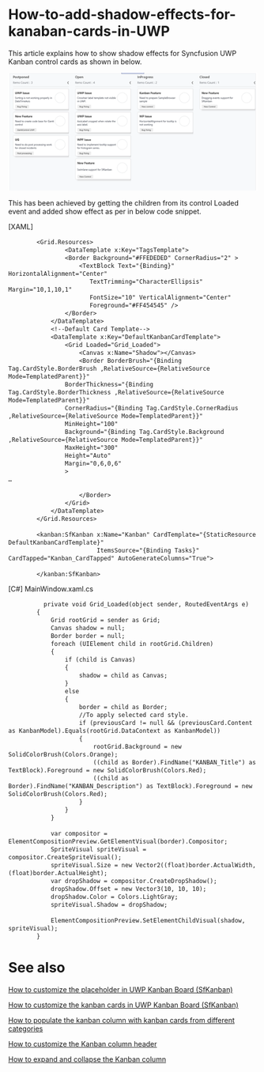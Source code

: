 # How-to-add-shadow-effects-for-kanaban-cards-in-UWP
This article explains how to show shadow effects for Syncfusion UWP Kanban control cards as shown in below.

![](output.png)
 
This has been achieved by getting the children from its control Loaded event and added show effect as per in below code snippet.

[XAML]

```
        <Grid.Resources>
                <DataTemplate x:Key="TagsTemplate">
                <Border Background="#FFEDEDED" CornerRadius="2" >
                    <TextBlock Text="{Binding}" HorizontalAlignment="Center"
                       TextTrimming="CharacterEllipsis" Margin="10,1,10,1"
                       FontSize="10" VerticalAlignment="Center"
                       Foreground="#FF454545" />
                </Border>
            </DataTemplate>
            <!--Default Card Template-->
            <DataTemplate x:Key="DefaultKanbanCardTemplate">
                <Grid Loaded="Grid_Loaded">
                    <Canvas x:Name="Shadow"></Canvas>
                    <Border BorderBrush="{Binding Tag.CardStyle.BorderBrush ,RelativeSource={RelativeSource Mode=TemplatedParent}}"
                BorderThickness="{Binding Tag.CardStyle.BorderThickness ,RelativeSource={RelativeSource Mode=TemplatedParent}}"
                CornerRadius="{Binding Tag.CardStyle.CornerRadius ,RelativeSource={RelativeSource Mode=TemplatedParent}}"
                MinHeight="100"
                Background="{Binding Tag.CardStyle.Background ,RelativeSource={RelativeSource Mode=TemplatedParent}}"
                MaxHeight="300"
                Height="Auto"
                Margin="0,6,0,6"
                >
…

                    </Border>
                </Grid>
            </DataTemplate>
        </Grid.Resources>

        <kanban:SfKanban x:Name="Kanban" CardTemplate="{StaticResource DefaultKanbanCardTemplate}"
                         ItemsSource="{Binding Tasks}" CardTapped="Kanban_CardTapped" AutoGenerateColumns="True">

        </kanban:SfKanban>
```
[C#]
MainWindow.xaml.cs

```
          private void Grid_Loaded(object sender, RoutedEventArgs e)
        {
            Grid rootGrid = sender as Grid;
            Canvas shadow = null;
            Border border = null;
            foreach (UIElement child in rootGrid.Children)
            {
                if (child is Canvas)
                {
                    shadow = child as Canvas;
                }
                else
                {
                    border = child as Border;
                    //To apply selected card style.
                    if (previousCard != null && (previousCard.Content as KanbanModel).Equals(rootGrid.DataContext as KanbanModel))
                    {
                        rootGrid.Background = new SolidColorBrush(Colors.Orange);
                        ((child as Border).FindName("KANBAN_Title") as TextBlock).Foreground = new SolidColorBrush(Colors.Red);
                        ((child as Border).FindName("KANBAN_Description") as TextBlock).Foreground = new SolidColorBrush(Colors.Red);
                    }
                }
            }

            var compositor = ElementCompositionPreview.GetElementVisual(border).Compositor;
            SpriteVisual spriteVisual = compositor.CreateSpriteVisual();
            spriteVisual.Size = new Vector2((float)border.ActualWidth, (float)border.ActualHeight);
            var dropShadow = compositor.CreateDropShadow();
            dropShadow.Offset = new Vector3(10, 10, 10);
            dropShadow.Color = Colors.LightGray;
            spriteVisual.Shadow = dropShadow;

            ElementCompositionPreview.SetElementChildVisual(shadow, spriteVisual);
        }
```

# See also

[How to customize the placeholder in UWP Kanban Board (SfKanban)](https://help.syncfusion.com/uwp/kanban-board/placeholderstyle)

[How to customize the kanban cards in UWP Kanban Board (SfKanban)](https://help.syncfusion.com/uwp/kanban-board/cards#customizing-kanban-cards)

[How to populate the kanban column with kanban cards from different categories](https://help.syncfusion.com/uwp/kanban-board/column#populate-the-column-with-cards-from-different-categories)

[How to customize the Kanban column header](https://help.syncfusion.com/uwp/kanban-board/column#headers)

[How to expand and collapse the Kanban column](https://help.syncfusion.com/uwp/kanban-board/column#expandcollapse-column)




